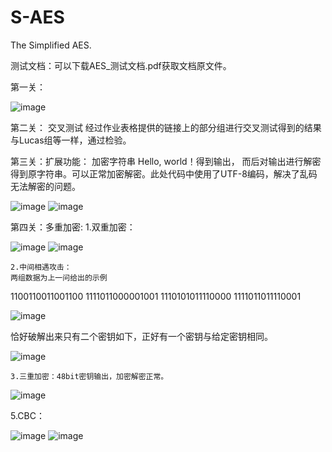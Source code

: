 # S-AES
The Simplified AES.

测试文档：可以下载AES_测试文档.pdf获取文档原文件。

第一关：

![image](https://github.com/PoYuei/S-AES/assets/140697450/de1b8dae-1cda-4b2c-a426-9708f5da4560)


第二关： 交叉测试
	经过作业表格提供的链接上的部分组进行交叉测试得到的结果与Lucas组等一样，通过检验。

 
第三关：扩展功能：
	加密字符串 Hello, world！得到输出，
而后对输出进行解密得到原字符串。可以正常加密解密。此处代码中使用了UTF-8编码，解决了乱码无法解密的问题。

  ![image](https://github.com/PoYuei/S-AES/assets/140697450/1b72b0e0-062a-4a6c-9b6c-4060b440eff6)
  ![image](https://github.com/PoYuei/S-AES/assets/140697450/54d5b31e-96b9-43cd-b3c7-88c72db5b663)


第四关：多重加密:
	1.双重加密：
 
  ![image](https://github.com/PoYuei/S-AES/assets/140697450/eecc5b4e-70ee-4f82-9f97-0314266374e7)
  ![image](https://github.com/PoYuei/S-AES/assets/140697450/24e280aa-86f8-4d0b-b7df-1e67f174fc0d)

	2.中间相遇攻击：
	两组数据为上一问给出的示例
1100110011001100	1111011000001001
1110101011110000	1111011011110001

 ![image](https://github.com/PoYuei/S-AES/assets/140697450/719e0c17-0dce-4c2b-9e9a-7d887238a97d)

恰好破解出来只有二个密钥如下，正好有一个密钥与给定密钥相同。
	 
![image](https://github.com/PoYuei/S-AES/assets/140697450/b23b0737-3efc-4a8c-a1e2-90ddbfe4bad9)

	3.三重加密：48bit密钥输出，加密解密正常。
 
 ![image](https://github.com/PoYuei/S-AES/assets/140697450/df963e41-d35c-4f01-aaac-b84d170e040d)

 
5.CBC：

![image](https://github.com/PoYuei/S-AES/assets/140697450/cc4ae123-9ad3-43a8-af7f-a53f901c6c90)
![image](https://github.com/PoYuei/S-AES/assets/140697450/65cc259d-9dd8-46da-92c7-f5eec332666d)


  
